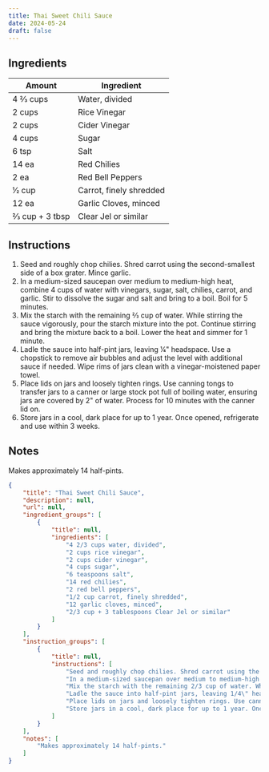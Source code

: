 ```yaml
---
title: Thai Sweet Chili Sauce
date: 2024-05-24
draft: false
---
```


## Ingredients

| Amount           | Ingredient              |
|------------------|-------------------------|
| 4 2⁄3 cups       | Water, divided          |
| 2 cups           | Rice Vinegar            |
| 2 cups           | Cider Vinegar           |
| 4 cups           | Sugar                   |
| 6 tsp            | Salt                    |
| 14 ea            | Red Chilies             |
| 2 ea             | Red Bell Peppers        |
| 1⁄2 cup          | Carrot, finely shredded |
| 12 ea            | Garlic Cloves, minced   |
| 2⁄3 cup + 3 tbsp | Clear Jel or similar    |

## Instructions

1. Seed and roughly chop chilies. Shred carrot using the second-smallest side of a box grater. Mince garlic.
2. In a medium-sized saucepan over medium to medium-high heat, combine 4 cups of water with vinegars, sugar, salt, chilies, carrot, and garlic. Stir to dissolve the sugar and salt and bring to a boil. Boil for 5 minutes.
3. Mix the starch with the remaining 2⁄3 cup of water. While stirring the sauce vigorously, pour the starch mixture into the pot. Continue stirring and bring the mixture back to a boil. Lower the heat and simmer for 1 minute.
4. Ladle the sauce into half-pint jars, leaving 1⁄4" headspace. Use a chopstick to remove air bubbles and adjust the level with additional sauce if needed. Wipe rims of jars clean with a vinegar-moistened paper towel.
5. Place lids on jars and loosely tighten rings. Use canning tongs to transfer jars to a canner or large stock pot full of boiling water, ensuring jars are covered by 2" of water. Process for 10 minutes with the canner lid on.
6. Store jars in a cool, dark place for up to 1 year. Once opened, refrigerate and use within 3 weeks.

## Notes

Makes approximately 14 half-pints.

```json
{
    "title": "Thai Sweet Chili Sauce",
    "description": null,
    "url": null,
    "ingredient_groups": [
        {
            "title": null,
            "ingredients": [
                "4 2/3 cups water, divided",
                "2 cups rice vinegar",
                "2 cups cider vinegar",
                "4 cups sugar",
                "6 teaspoons salt",
                "14 red chilies",
                "2 red bell peppers",
                "1/2 cup carrot, finely shredded",
                "12 garlic cloves, minced",
                "2/3 cup + 3 tablespoons Clear Jel or similar"
            ]
        }
    ],
    "instruction_groups": [
        {
            "title": null,
            "instructions": [
                "Seed and roughly chop chilies. Shred carrot using the second-smallest side of a box grater. Mince garlic.",
                "In a medium-sized saucepan over medium to medium-high heat, combine 4 cups of water with vinegars, sugar, salt, chilies, carrot, and garlic. Stir to dissolve the sugar and salt and bring to a boil. Boil for 5 minutes.",
                "Mix the starch with the remaining 2/3 cup of water. While stirring the sauce vigorously, pour the starch mixture into the pot. Continue stirring and bring the mixture back to a boil. Lower the heat and simmer for 1 minute.",
                "Ladle the sauce into half-pint jars, leaving 1/4\" headspace. Use a chopstick to remove air bubbles and adjust the level with additional sauce if needed. Wipe rims of jars clean with a vinegar-moistened paper towel.",
                "Place lids on jars and loosely tighten rings. Use canning tongs to transfer jars to a canner or large stock pot full of boiling water, ensuring jars are covered by 2\" of water. Process for 10 minutes with the canner lid on.",
                "Store jars in a cool, dark place for up to 1 year. Once opened, refrigerate and use within 3 weeks."
            ]
        }
    ],
    "notes": [
        "Makes approximately 14 half-pints."
    ]
}
```